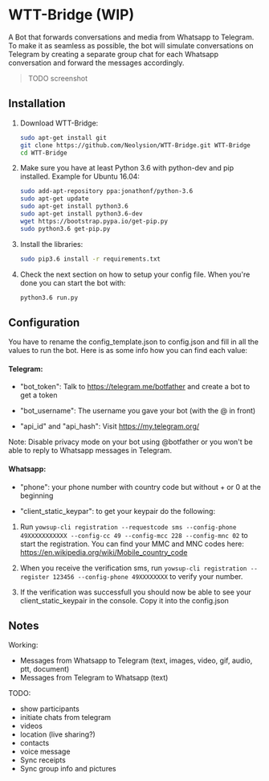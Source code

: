 # WTT-Bridge (WIP)

A Bot that forwards conversations and media from Whatsapp to Telegram. 
To make it as seamless as possible, the bot will simulate conversations on Telegram by creating a separate group chat for each Whatsapp conversation and forward the messages accordingly.

>TODO screenshot

## Installation

1. Download WTT-Bridge:

    ```bash
    sudo apt-get install git
    git clone https://github.com/Neolysion/WTT-Bridge.git WTT-Bridge
    cd WTT-Bridge
 
    ```

2. Make sure you have at least Python 3.6 with python-dev and pip installed.
    Example for Ubuntu 16.04:
    
    ```bash
    sudo add-apt-repository ppa:jonathonf/python-3.6
    sudo apt-get update
    sudo apt-get install python3.6
    sudo apt-get install python3.6-dev
    wget https://bootstrap.pypa.io/get-pip.py
    sudo python3.6 get-pip.py
 
    ```

3. Install the libraries:
    
    ```bash
    sudo pip3.6 install -r requirements.txt
 
    ```
    
4. Check the next section on how to setup your config file. When you're done you can start the bot with:
 
     ```bash
    python3.6 run.py
 
    ```

## Configuration

You have to rename the config_template.json to config.json and fill in all the values to run the bot. Here is as some info how you can find each value:

#### Telegram: 

- "bot_token": Talk to https://telegram.me/botfather and create a bot to get a token

- "bot_username": The username you gave your bot (with the @ in front)

- "api_id" and "api_hash": Visit https://my.telegram.org/

Note: Disable privacy mode on your bot using @botfather or you won't be able to reply to Whatsapp messages in Telegram.

#### Whatsapp:

- "phone": your phone number with country code but without + or 0 at the beginning

- "client_static_keypar": to get your keypair do the following: 

1. Run ```yowsup-cli registration --requestcode sms --config-phone 49XXXXXXXXXXX --config-cc 49 --config-mcc 228 --config-mnc 02``` to start the registration. 
You can find your MMC and MNC codes here:
https://en.wikipedia.org/wiki/Mobile_country_code

2. When you receive the verification sms, run ```yowsup-cli registration --register 123456 --config-phone 49XXXXXXXX``` to verify your number.

3. If the verification was successfull you should now be able to see your client_static_keypair in the console. Copy it into the config.json 



## Notes
 
 Working:
 - Messages from Whatsapp to Telegram (text, images, video, gif, audio, ptt, document)
 - Messages from Telegram to Whatsapp (text) 
 
 
 TODO:
 - show participants
 - initiate chats from telegram
 - videos
 - location (live sharing?)
 - contacts
 - voice message
 - Sync receipts
 - Sync group info and pictures

